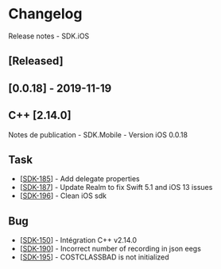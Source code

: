 # Changelog
Release notes - SDK.iOS

## [Released]

## [0.0.18] - 2019-11-19
## C++ [2.14.0]

Notes de publication - SDK.Mobile - Version iOS 0.0.18

## Task

*   [[SDK-185](https://mybrain.atlassian.net/browse/SDK-185)] - Add delegate properties
*   [[SDK-187](https://mybrain.atlassian.net/browse/SDK-187)] - Update Realm to fix Swift 5.1 and iOS 13 issues
*   [[SDK-196](https://mybrain.atlassian.net/browse/SDK-196)] - Clean iOS sdk

## Bug

*   [[SDK-150](https://mybrain.atlassian.net/browse/SDK-150)] - Intégration C++ v2.14.0
*   [[SDK-190](https://mybrain.atlassian.net/browse/SDK-190)] - Incorrect number of recording in json eegs
*   [[SDK-195](https://mybrain.atlassian.net/browse/SDK-195)] - COSTCLASSBAD is not initialized
